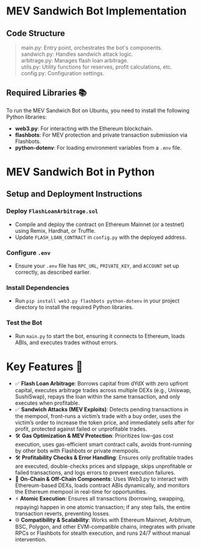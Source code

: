 # MEV Sandwich Bot Implementation
## Code Structure

> main.py: Entry point, orchestrates the bot's components. \
> sandwich.py: Handles sandwich attack logic. \
> arbitrage.py: Manages flash loan arbitrage. \
> utils.py: Utility functions for reserves, profit calculations, etc. \
> config.py: Configuration settings.

## Required Libraries 📚

To run the MEV Sandwich Bot on Ubuntu, you need to install the following Python libraries:

- **web3.py**: For interacting with the Ethereum blockchain.
- **flashbots**: For MEV protection and private transaction submission via Flashbots.
- **python-dotenv**: For loading environment variables from a `.env` file.

# MEV Sandwich Bot in Python

## Setup and Deployment Instructions

### Deploy `FlashLoanArbitrage.sol`
- Compile and deploy the contract on Ethereum Mainnet (or a testnet) using Remix, Hardhat, or Truffle.
- Update `FLASH_LOAN_CONTRACT` in `config.py` with the deployed address.

### Configure `.env`
- Ensure your `.env` file has `RPC_URL`, `PRIVATE_KEY`, and `ACCOUNT` set up correctly, as described earlier.

### Install Dependencies
- Run `pip install web3.py flashbots python-dotenv` in your project directory to install the required Python libraries.

### Test the Bot
- Run `main.py` to start the bot, ensuring it connects to Ethereum, loads ABIs, and executes trades without errors.

# Key Features 🚀

- ✅ **Flash Loan Arbitrage**: Borrows capital from dYdX with zero upfront capital, executes arbitrage trades across multiple DEXs (e.g., Uniswap, SushiSwap), repays the loan within the same transaction, and only executes when profitable.
- ✅ **Sandwich Attacks (MEV Exploits)**: Detects pending transactions in the mempool, front-runs a victim’s trade with a buy order, uses the victim’s order to increase the token price, and immediately sells after for profit, protected against failed or unprofitable trades.
- 🛠️ **Gas Optimization & MEV Protection**: Prioritizes low-gas cost execution, uses gas-efficient smart contract calls, avoids front-running by other bots with Flashbots or private mempools.
- 🛠️ **Profitability Checks & Error Handling**: Ensures only profitable trades are executed, double-checks prices and slippage, skips unprofitable or failed transactions, and logs errors to prevent execution failures.
- 📡 **On-Chain & Off-Chain Components**: Uses Web3.py to interact with Ethereum-based DEXs, loads contract ABIs dynamically, and monitors the Ethereum mempool in real-time for opportunities.
- ⚡ **Atomic Execution**: Ensures all transactions (borrowing, swapping, repaying) happen in one atomic transaction; if any step fails, the entire transaction reverts, preventing losses.
- 🌐 **Compatibility & Scalability**: Works with Ethereum Mainnet, Arbitrum, BSC, Polygon, and other EVM-compatible chains, integrates with private RPCs or Flashbots for stealth execution, and runs 24/7 without manual intervention.
